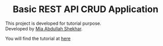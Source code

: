 <h1 align="center"> Basic REST API CRUD Application</h1>
<p>
  This project is developed for tutorial purpose.</br>
  Developed by  <a href="https://www.linkedin.com/in/mia-abdullah-shekhar-3baa8826/"  target="_blank">Mia Abdullah Shekhar</a>.
<br>
<p>
You will find the tutorial at <a href="https://medium.com/@shekharabdullah/django-crud-21b6e34ae904"  target="_blank">here</a></p>
</p>
